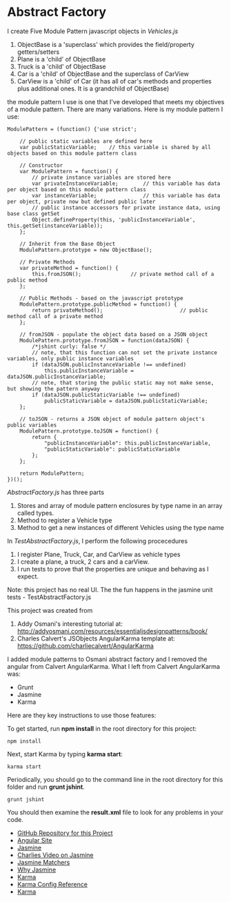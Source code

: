 Abstract Factory
===============

I create Five Module Pattern javascript objects in *Vehicles.js*

1. ObjectBase is a 'superclass' which provides the field/property getters/setters  
2. Plane is a 'child' of ObjectBase  
3. Truck is a 'child' of ObjectBase  
4. Car is a 'child' of ObjectBase and the superclass of CarView  
5. CarView is a 'child' of Car  (it has all of car's methods and properties plus additional ones.  It is a grandchild of ObjectBase)  

the module pattern I use is one that I've developed that meets my objectives of a module pattern.  There are many variations.  Here is my module pattern I use:

	ModulePattern = (function() {'use strict';
	
		// public static variables are defined here
		var publicStaticVariable;    // this variable is shared by all objects based on this module pattern class
	
		// Constructor
		var ModulePattern = function() {
			// private instance variables are stored here
			var privateInstanceVariable;		// this variable has data per object based on this module pattern class
			var instanceVariable;				// this variable has data per object, private now but defined public later
			// public instance accessors for private instance data, using base class getSet
			Object.defineProperty(this, 'publicInstanceVariable',	this.getSet(instanceVariable));
		};
		
		// Inherit from the Base Object	
		ModulePattern.prototype = new ObjectBase();
	
		// Private Methods
		var privateMethod = function() {
			this.fromJSON();				// private method call of a public method
		};
	
		// Public Methods - based on the javascript prototype
		ModulePattern.prototype.publicMethod = function() {
			return privateMethod();							// public method call of a private method
		};
		
		// fromJSON - populate the object data based on a JSON object
		ModulePattern.prototype.fromJSON = function(dataJSON) {
			/*jshint curly: false */
			// note, that this function can not set the private instance variables, only public instance variables
			if (dataJSON.publicInstanceVariable !== undefined)
				this.publicInstanceVariable = dataJSON.publicInstanceVariable;
			// note, that storing the public static may not make sense, but showing the pattern anyway
			if (dataJSON.publicStaticVariable !== undefined)
				publicStaticVariable = dataJSON.publicStaticVariable;
		};
	
		// toJSON - returns a JSON object of module pattern object's public variables
		ModulePattern.prototype.toJSON = function() {
			return {
				"publicInstanceVariable": this.publicInstanceVariable,
				"publicStaticVariable": publicStaticVariable
			};
		};
	
		return ModulePattern;
	})();

 

*AbstractFactory.js* has three parts
  
1. Stores and array of module pattern enclosures by type name in an array called types.  
2. Method to register a Vehicle type  
3. Method to get a new instances of different Vehicles using the type name  

In *TestAbstractFactory.js*, I perform the following procecedures

1. I register Plane, Truck, Car, and CarView as vehicle types  
2. I create a plane, a truck, 2 cars and a carView.  
3. I run tests to prove that the properties are unique and behaving as I expect.  

Note: this project has no real UI.  The the fun happens in the jasmine unit tests - TestAbstractFactory.js

This project was created from 

1) Addy Osmani's interesting tutorial at:  http://addyosmani.com/resources/essentialjsdesignpatterns/book/ 
2) Charles Calvert's JSObjects AngularKarma template at: https://github.com/charliecalvert/AngularKarma 

I added module patterns to Osmani abstract factory and I removed the angular from Calvert AngularKarma.  What I left from Calvert AngularKarma was: 

- Grunt
- Jasmine
- Karma

Here are they key instructions to use those features:


To get started, run **npm install** in the root directory for this
project:

	npm install

Next, start Karma by typing **karma start**:

	karma start

Periodically, you should go to the command line in the root directory
for this folder and run **grunt jshint**.

	grunt jshint
	
You should then examine the **result.xml** file to look for any problems
in your code.

- [GitHub Repository for this Project](https://github.com/charliecalvert/AngularKarma)
- [Angular Site](http://www.angularjs.org/)
- [Jasmine](http://pivotal.github.io/jasmine/)
- [Charlies Video on Jasmine](http://youtu.be/W1p6T_KXLyI)
- [Jasmine Matchers](https://github.com/JamieMason/Jasmine-Matchers)
- [Why Jasmine](https://github.com/pivotal/jasmine/wiki/Background)
- [Karma](http://karma-runner.github.io/0.10/index.html)
- [Karma Config Reference](http://karma-runner.github.io/0.8/config/configuration-file.html)
- [Karma](https://github.com/karma-runner)

